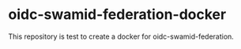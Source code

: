 # oidc-swamid-federation-docker
This repository is test to create a docker for oidc-swamid-federation.
